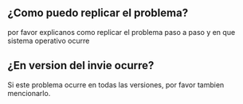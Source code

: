 ## ¿Como puedo replicar el problema?
por favor explicanos como replicar el problema paso a paso y en que sistema operativo ocurre
## ¿En version del invie ocurre?
Si este problema ocurre en todas las versiones, por favor tambien mencionarlo.
